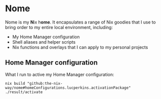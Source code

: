 # Nome

Nome is my **N**ix h**ome**. It encapsulates a range of Nix goodies that I use to bring order to my entire local environment, including:

* My Home Manager configuration
* Shell aliases and helper scripts
* Nix functions and overlays that I can apply to my personal projects

## Home Manager configuration

What I run to active my Home Manager configuration:

```shell
nix build "github:the-nix-way/nome#homeConfigurations.lucperkins.activationPackage"
./result/activate
```
